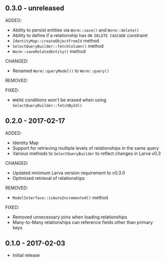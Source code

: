 ## 0.3.0 - unreleased

ADDED:

- Ability to persist entities via `Worm::save()` and `Worm::delete()`
- Ability to define if a relationship has `ON DELETE CASCADE` constraint
- `IdentityMap::createObjectFromId` method
- `SelectQueryBuilder::fetchColumn()` method
- `Worm::saveRelatedEntity()` method

CHANGED:

- Renamed `Worm::queryModel()` to `Worm::query()`

REMOVED:

FIXED:

- `WHERE` conditions won't be erased when using `SelectQueryBuilder::fetchById()`

## 0.2.0 - 2017-02-17

ADDED:

- Identity Map
- Support for retrieving multiple levels of relationships in the same query
- Various methods to `SelectQueryBuilder` to reflect changes in Larva v0.3

CHANGED:

- Updated minimum Larva version requirement to v0.3.0
- Optimized retrieval of relationships

REMOVED:

- `ModelInterface::isAutoIncremented()` method

FIXED:

- Removed unnecessary joins when loading relationships
- Many-to-Many relationships can reference fields other than primary keys

## 0.1.0 - 2017-02-03

- Initial release

